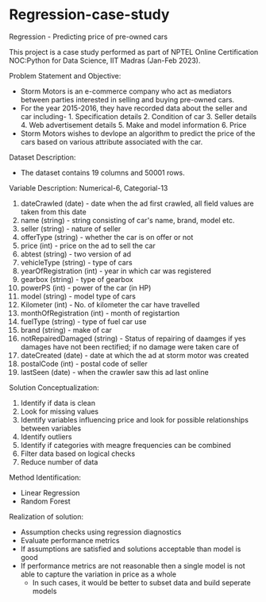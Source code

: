 # Regression-case-study
Regression - Predicting price of pre-owned cars

This project is a case study performed as part of NPTEL Online Certification NOC:Python for Data Science, IIT Madras (Jan-Feb 2023).

Problem Statement and Objective:
- Storm Motors is an e-commerce company who act as mediators between parties interested in selling and buying pre-owned cars.
- For the year 2015-2016, they have recorded data about the seller and car including-
		1. Specification details
		2. Condition of car
		3. Seller details
		4. Web advertisement details
		5. Make and model information
		6. Price
- Storm Motors wishes to devlope an algorithm to predict the price of the cars based on various attribute associated with the car.

Dataset Description:
- The dataset contains 19 columns and 50001 rows.

Variable Description: Numerical-6, Categorial-13
1. dateCrawled (date) - date when the ad first crawled, all field values are taken from this date
2. name (string) - string consisting of car's name, brand, model etc.
3. seller (string) - nature of seller
4. offerType (string) - whether the car is on offer or not
5. price (int) - price on the ad to sell the car
6. abtest (string) - two version of ad
7. vehicleType (string) - type of cars
8. yearOfRegistration (int) - year in which car was registered
9. gearbox (string) - type of gearbox
10. powerPS (int) - power of the car (in HP)
11. model (string) - model type of cars
12. Kilometer (int) - No. of kilometer the car have travelled
13. monthOfRegistration (int) - month of registartion
14. fuelType (string) - type of fuel car use
15. brand (string) - make of car
16. notRepairedDamaged (string) - Status of repairing of daamges if yes damages have not been rectified; if no damage were taken care of
17. dateCreated (date) - date at which the ad at storm motor was created
18. postalCode (int) - postal code of seller
19. lastSeen (date) - when the crawler saw this ad last online

Solution Conceptualization:
1. Identify if data is clean
2. Look for missing values
3. Identify variables influencing price and look for possible relationships between variables
4. Identify outliers
5. Identify if categories with meagre frequencies can be combined
6. Filter data based on logical checks
7. Reduce number of data

Method Identification:
- Linear Regression
- Random Forest

Realization of solution:
- Assumption checks using regression diagnostics
- Evaluate performance metrics
- If assumptions are satisfied and solutions acceptable than model is good
- If performance metrics are not reasonable then a single model is not able to capture the variation in price as a whole
	- In such cases, it would be better to subset data and build seperate models
